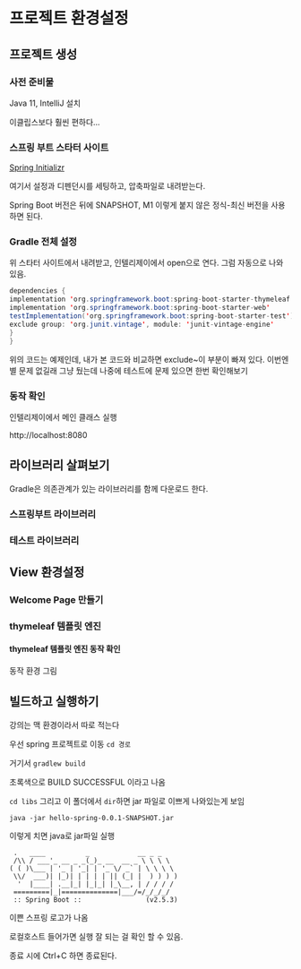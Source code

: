 # 프로젝트 환경설정

## 프로젝트 생성

### 사전 준비물

Java 11, IntelliJ 설치

이클립스보다 훨씬 편하다...

### 스프링 부트 스타터 사이트

[Spring Initializr](https://start.spring.io/)

여기서 설정과 디펜던시를 세팅하고, 압축파일로 내려받는다.

Spring Boot 버전은 뒤에 SNAPSHOT, M1 이렇게 붙지 않은 정식-최신 버전을 사용하면 된다.

### Gradle 전체 설정

위 스타터 사이트에서 내려받고, 인텔리제이에서 open으로 연다. 그럼 자동으로 나와 있음. 

```java
dependencies {
implementation 'org.springframework.boot:spring-boot-starter-thymeleaf'
implementation 'org.springframework.boot:spring-boot-starter-web'
testImplementation('org.springframework.boot:spring-boot-starter-test') {
exclude group: 'org.junit.vintage', module: 'junit-vintage-engine'
}
}
```

위의 코드는 예제인데, 내가 본 코드와 비교하면 exclude~이 부분이 빠져 있다. 이번엔 별 문제 없길래 그냥 뒀는데 나중에 테스트에 문제 있으면 한번 확인해보기

### 동작 확인

인텔리제이에서 메인 클래스 실행 

http://localhost:8080

## 라이브러리 살펴보기

Gradle은 의존관계가 있는 라이브러리를 함께 다운로드 한다.

### 스프링부트 라이브러리

### 테스트 라이브러리

## View 환경설정

### Welcome Page 만들기

### thymeleaf 템플릿 엔진

#### thymeleaf 템플릿 엔진 동작 확인

동작 환경 그림

## 빌드하고 실행하기

강의는 맥 환경이라서 따로 적는다

우선 spring 프로젝트로 이동 ``cd 경로``

거기서 ``gradlew build``

초록색으로 BUILD SUCCESSFUL 이라고 나옴

``cd libs`` 그리고 이 폴더에서 ``dir``하면 jar 파일로 이쁘게 나와있는게 보임

``java -jar hello-spring-0.0.1-SNAPSHOT.jar``

이렇게 치면 java로 jar파일 실행

```
 .   ____          _            __ _ _
 /\\ / ___'_ __ _ _(_)_ __  __ _ \ \ \ \
( ( )\___ | '_ | '_| | '_ \/ _` | \ \ \ \
 \\/  ___)| |_)| | | | | || (_| |  ) ) ) )
  '  |____| .__|_| |_|_| |_\__, | / / / /
 =========|_|==============|___/=/_/_/_/
 :: Spring Boot ::                (v2.5.3)
```

이쁜 스프링 로고가 나옴

로컬호스트 들어가면 실행 잘 되는 걸 확인 할 수 있음.

종료 시에 Ctrl+C 하면 종료된다.